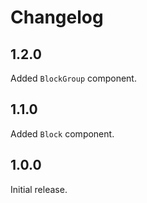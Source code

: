 # Changelog
## 1.2.0
Added `BlockGroup` component.

## 1.1.0
Added `Block` component.

## 1.0.0
Initial release.